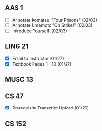 ## AAS 1
* [ ] Annotate Komatsu, "Four Prisons" (02/03)
* [ ] Annotate Umemoto "On Strike!" (02/03)
* [ ] Introduce Yourself! (02/03)
## LING 21
* [x] Email to Instructor (01/27)
* [x] Textbook Pages 1 - 10 (01/27)
## MUSC 13
## CS 47
* [x] Prerequisite Transcript Upload (01/26)
## CS 152